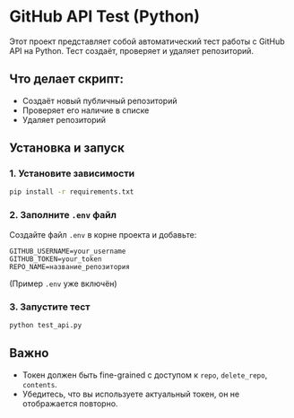 # GitHub API Test (Python)

Этот проект представляет собой автоматический тест работы с GitHub API на Python. Тест создаёт, проверяет и удаляет репозиторий.

## Что делает скрипт:

- Создаёт новый публичный репозиторий
- Проверяет его наличие в списке
- Удаляет репозиторий


## Установка и запуск

### 1. Установите зависимости

```bash
pip install -r requirements.txt
```

### 2. Заполните `.env` файл

Создайте файл `.env` в корне проекта и добавьте:

```
GITHUB_USERNAME=your_username
GITHUB_TOKEN=your_token
REPO_NAME=название_репозитория
```

(Пример `.env` уже включён)

### 3. Запустите тест

```bash
python test_api.py
```


##  Важно

- Токен должен быть fine-grained с доступом к `repo`, `delete_repo`, `contents`.
- Убедитесь, что вы используете актуальный токен, он не отображается повторно.

